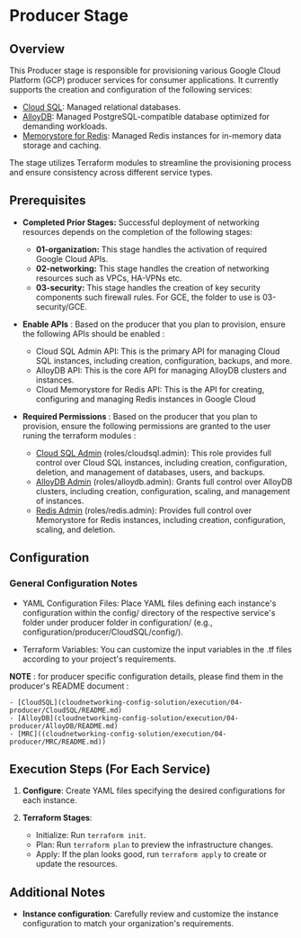 # Producer Stage

## Overview

This Producer stage is responsible for provisioning various Google Cloud Platform (GCP) producer services for consumer applications. It currently supports the creation and configuration of the following services:

- [Cloud SQL](https://cloud.google.com/sql?hl=en): Managed relational databases.
- [AlloyDB](https://cloud.google.com/alloydb?hl=en): Managed PostgreSQL-compatible database optimized for demanding workloads.
- [Memorystore for Redis](https://cloud.google.com/memorystore/docs/cluster/memorystore-for-redis-cluster-overview): Managed Redis instances for in-memory data storage and caching.

The stage utilizes Terraform modules to streamline the provisioning process and ensure consistency across different service types.

## Prerequisites

- **Completed Prior Stages:** Successful deployment of networking resources depends on the completion of the following stages:

    - **01-organization:** This stage handles the activation of required Google Cloud APIs.
    - **02-networking:** This stage handles the creation of networking resources such as VPCs, HA-VPNs etc.
    - **03-security:** This stage handles the creation of key security components such firewall rules. For GCE, the folder to use is 03-security/GCE.

- **Enable APIs** : Based on the producer that you plan to provision, ensure the following APIs should be enabled :

    - Cloud SQL Admin API: This is the primary API for managing Cloud SQL instances, including creation, configuration, backups, and more.
    - AlloyDB API: This is the core API for managing AlloyDB clusters and instances.
    - Cloud Memorystore for Redis API: This is the API for creating, configuring and managing Redis instances in Google Cloud

- **Required Permissions** : Based on the producer that you plan to provision, ensure the following permissions are granted to the user runing the terraform modules :

    - [Cloud SQL Admin](https://cloud.google.com/sql/docs/mysql/iam-roles#:~:text=roles/cloudsql.admin) (roles/cloudsql.admin): This role provides full control over Cloud SQL instances, including creation, configuration, deletion, and management of databases, users, and backups.
    - [AlloyDB Admin](https://cloud.google.com/alloydb/docs/reference/iam-roles-permissions#:~:text=Description%0AAlloyDB%20permissions-,roles/alloydb.admin,-Cloud%20AlloyDB%20Admin) (roles/alloydb.admin): Grants full control over AlloyDB clusters, including creation, configuration, scaling, and management of instances.
    - [Redis Admin](https://cloud.google.com/memorystore/docs/redis/access-control#:~:text=including%20Redis%20resources-,roles/redis.admin,-Redis%20Admin) (roles/redis.admin): Provides full control over Memorystore for Redis instances, including creation, configuration, scaling, and deletion.

## Configuration

### General Configuration Notes

- YAML Configuration Files: Place YAML files defining each instance's configuration within the config/ directory of the respective service's folder under producer folder in configuration/ (e.g., configuration/producer/CloudSQL/config/).

- Terraform Variables: You can customize the input variables in the .tf files according to your project's requirements.

**NOTE** : for producer specific configuration details, please find them in the producer's README document :

    - [CloudSQL](cloudnetworking-config-solution/execution/04-producer/CloudSQL/README.md)
    - [AlloyDB](cloudnetworking-config-solution/execution/04-producer/AlloyDB/README.md)
    - [MRC]((cloudnetworking-config-solution/execution/04-producer/MRC/README.md))

## Execution Steps (For Each Service)

1. **Configure**: Create YAML files specifying the desired configurations for each instance.

2. **Terraform Stages**:

    - Initialize: Run `terraform init`.
    - Plan: Run `terraform plan` to preview the infrastructure changes.
    - Apply: If the plan looks good, run `terraform apply` to create or update the resources.


## Additional Notes

- **Instance configuration**: Carefully review and customize the instance configuration to match your organization's requirements.
